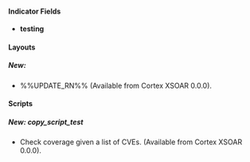 
#### Indicator Fields
- **testing**

#### Layouts
##### New: 
- %%UPDATE_RN%% (Available from Cortex XSOAR 0.0.0).

#### Scripts
##### New: copy_script_test
- Check coverage given a list of CVEs. (Available from Cortex XSOAR 0.0.0).
